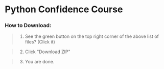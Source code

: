 # **Python Confidence Course**


### How to Download:

>1. See the green button on the top right corner of the above list of files? (Click it)

>2. Click "Download ZIP"

>3. You are done. 